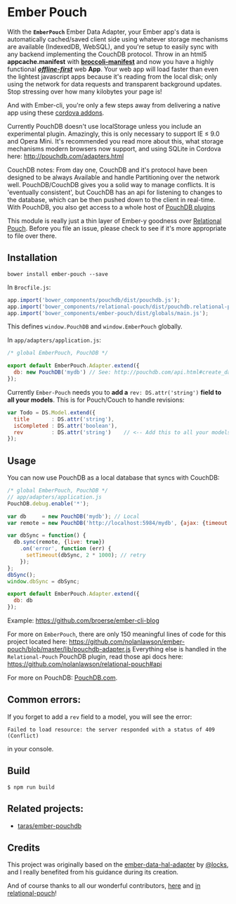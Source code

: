 # Ember Pouch

With the **`EmberPouch`** Ember Data Adapter, your Ember app's data is automatically cached/saved client side using whatever storage mechanisms are available (IndexedDB, WebSQL), and you're setup to easily sync with any backend implementing the CouchDB protocol. Throw in an html5 **appcache.manifest** with [**broccoli-manifest**](https://github.com/racido/broccoli-manifest) and now you have a highly functional [_**offline-first**_](http://offlinefirst.org/) web **App**. Your web app will load faster than even the lightest javascript apps because it's reading from the local disk; only using the network for data requests and transparent background updates. Stop stressing over how many kilobytes your page is!

And with Ember-cli, you're only a few steps away from delivering a native app using these [cordova addons](http://www.emberaddons.com/#/?q=cordova).

Currently PouchDB doesn't use localStorage unless you include an experimental plugin. Amazingly, this is only necessary to support IE ≤ 9.0 and Opera Mini. It's recommended you read more about this, what storage mechanisms modern browsers now support, and using SQLite in Cordova here: http://pouchdb.com/adapters.html

CouchDB notes:
From day one, CouchDB and it's protocol have been designed to be always Available and handle Partitioning over the network well. PouchDB/CouchDB gives you a solid way to manage conflicts. It is 'eventually consistent', but CouchDB has an api for listening to changes to the database, which can be then pushed down to the client in real-time. With PouchDB, you also get access to a whole host of [PouchDB plugins](http://pouchdb.com/external.html)

This module is really just a thin layer of Ember-y goodness over [Relational Pouch](https://github.com/nolanlawson/relational-pouch). Before you file an issue, please check to see if it's more appropriate to file over there.

## Installation

    bower install ember-pouch --save

In `Brocfile.js`:

```js
app.import('bower_components/pouchdb/dist/pouchdb.js');
app.import('bower_components/relational-pouch/dist/pouchdb.relational-pouch.js');
app.import('bower_components/ember-pouch/dist/globals/main.js');
```

This defines `window.PouchDB` and `window.EmberPouch` globally.

In `app/adapters/application.js`:

```js
/* global EmberPouch, PouchDB */

export default EmberPouch.Adapter.extend({
  db: new PouchDB('mydb') // See: http://pouchdb.com/api.html#create_database for options
});
```

Currently `Ember-Pouch` needs you to **add a** `rev: DS.attr('string')` **field to all your models**. This is for Pouch/Couch to handle revisions:

```js
var Todo = DS.Model.extend({
  title       : DS.attr('string'),
  isCompleted : DS.attr('boolean'),
  rev         : DS.attr('string')    // <-- Add this to all your models
});
```

## Usage

You can now use PouchDB as a local database that syncs with CouchDB:

```js
/* global EmberPouch, PouchDB */
// app/adapters/application.js
PouchDB.debug.enable('*');

var db     = new PouchDB('mydb'); // Local
var remote = new PouchDB('http://localhost:5984/mydb', {ajax: {timeout: 20000}});

var dbSync = function() {
  db.sync(remote, {live: true})
    .on('error', function (err) {
      setTimeout(dbSync, 2 * 1000); // retry
    });
};
dbSync();
window.dbSync = dbSync;

export default EmberPouch.Adapter.extend({
  db: db
});
```

Example: https://github.com/broerse/ember-cli-blog

For more on `EmberPouch`, there are only 150 meaningful lines of code for this project located here: https://github.com/nolanlawson/ember-pouch/blob/master/lib/pouchdb-adapter.js
Everything else is handled in the `Relational-Pouch` PouchDB plugin, read those api docs here: https://github.com/nolanlawson/relational-pouch#api

For more on PouchDB: [PouchDB.com](http://pouchdb.com).

## Common errors:

If you forget to add a `rev` field to a model, you will see the error:

    Failed to load resource: the server responded with a status of 409 (Conflict)

in your console.


## Build

    $ npm run build

## Related projects:

- [taras/ember-pouchdb](https://github.com/taras/ember-pouchdb)

## Credits

This project was originally based on the [ember-data-hal-adapter](https://github.com/locks/ember-data-hal-adapter) by [@locks](https://github.com/locks), and I really benefited from his guidance during its creation.

And of course thanks to all our wonderful contributors, [here](https://github.com/nolanlawson/ember-pouch/graphs/contributors) and [in relational-pouch](https://github.com/nolanlawson/relational-pouch/graphs/contributors)! 

